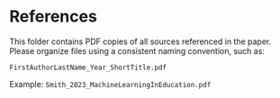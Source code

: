 # References

This folder contains PDF copies of all sources referenced in the paper. Please organize files using a consistent naming convention, such as:

`FirstAuthorLastName_Year_ShortTitle.pdf`

Example: `Smith_2023_MachineLearningInEducation.pdf`